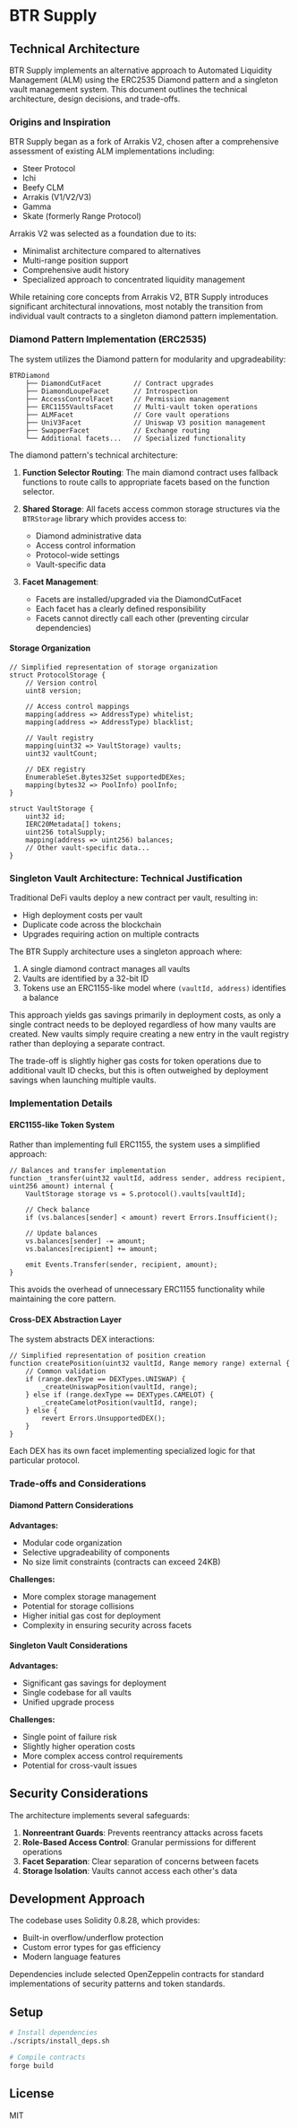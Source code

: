 # BTR Supply

## Technical Architecture

BTR Supply implements an alternative approach to Automated Liquidity Management (ALM) using the ERC2535 Diamond pattern and a singleton vault management system. This document outlines the technical architecture, design decisions, and trade-offs.

### Origins and Inspiration

BTR Supply began as a fork of Arrakis V2, chosen after a comprehensive assessment of existing ALM implementations including:
- Steer Protocol
- Ichi
- Beefy CLM
- Arrakis (V1/V2/V3)
- Gamma
- Skate (formerly Range Protocol)

Arrakis V2 was selected as a foundation due to its:
- Minimalist architecture compared to alternatives
- Multi-range position support
- Comprehensive audit history
- Specialized approach to concentrated liquidity management

While retaining core concepts from Arrakis V2, BTR Supply introduces significant architectural innovations, most notably the transition from individual vault contracts to a singleton diamond pattern implementation.

### Diamond Pattern Implementation (ERC2535)

The system utilizes the Diamond pattern for modularity and upgradeability:

```
BTRDiamond
    ├── DiamondCutFacet        // Contract upgrades
    ├── DiamondLoupeFacet      // Introspection
    ├── AccessControlFacet     // Permission management
    ├── ERC1155VaultsFacet     // Multi-vault token operations
    ├── ALMFacet               // Core vault operations
    ├── UniV3Facet             // Uniswap V3 position management
    ├── SwapperFacet           // Exchange routing
    └── Additional facets...   // Specialized functionality
```

The diamond pattern's technical architecture:

1. **Function Selector Routing**: The main diamond contract uses fallback functions to route calls to appropriate facets based on the function selector.
2. **Shared Storage**: All facets access common storage structures via the `BTRStorage` library which provides access to:
   - Diamond administrative data
   - Access control information
   - Protocol-wide settings
   - Vault-specific data

3. **Facet Management**: 
   - Facets are installed/upgraded via the DiamondCutFacet
   - Each facet has a clearly defined responsibility
   - Facets cannot directly call each other (preventing circular dependencies)

#### Storage Organization

```solidity
// Simplified representation of storage organization
struct ProtocolStorage {
    // Version control
    uint8 version;
    
    // Access control mappings
    mapping(address => AddressType) whitelist;
    mapping(address => AddressType) blacklist;
    
    // Vault registry
    mapping(uint32 => VaultStorage) vaults;
    uint32 vaultCount;
    
    // DEX registry
    EnumerableSet.Bytes32Set supportedDEXes;
    mapping(bytes32 => PoolInfo) poolInfo;
}

struct VaultStorage {
    uint32 id;
    IERC20Metadata[] tokens;
    uint256 totalSupply;
    mapping(address => uint256) balances;
    // Other vault-specific data...
}
```

### Singleton Vault Architecture: Technical Justification

Traditional DeFi vaults deploy a new contract per vault, resulting in:
- High deployment costs per vault
- Duplicate code across the blockchain
- Upgrades requiring action on multiple contracts

The BTR Supply architecture uses a singleton approach where:

1. A single diamond contract manages all vaults
2. Vaults are identified by a 32-bit ID
3. Tokens use an ERC1155-like model where `(vaultId, address)` identifies a balance

This approach yields gas savings primarily in deployment costs, as only a single contract needs to be deployed regardless of how many vaults are created. New vaults simply require creating a new entry in the vault registry rather than deploying a separate contract.

The trade-off is slightly higher gas costs for token operations due to additional vault ID checks, but this is often outweighed by deployment savings when launching multiple vaults.

### Implementation Details

#### ERC1155-like Token System

Rather than implementing full ERC1155, the system uses a simplified approach:

```solidity
// Balances and transfer implementation
function _transfer(uint32 vaultId, address sender, address recipient, uint256 amount) internal {
    VaultStorage storage vs = S.protocol().vaults[vaultId];
    
    // Check balance
    if (vs.balances[sender] < amount) revert Errors.Insufficient();
    
    // Update balances
    vs.balances[sender] -= amount;
    vs.balances[recipient] += amount;
    
    emit Events.Transfer(sender, recipient, amount);
}
```

This avoids the overhead of unnecessary ERC1155 functionality while maintaining the core pattern.

#### Cross-DEX Abstraction Layer

The system abstracts DEX interactions:

```solidity
// Simplified representation of position creation
function createPosition(uint32 vaultId, Range memory range) external {
    // Common validation
    if (range.dexType == DEXTypes.UNISWAP) {
        _createUniswapPosition(vaultId, range);
    } else if (range.dexType == DEXTypes.CAMELOT) {
        _createCamelotPosition(vaultId, range);
    } else {
        revert Errors.UnsupportedDEX();
    }
}
```

Each DEX has its own facet implementing specialized logic for that particular protocol.

### Trade-offs and Considerations

#### Diamond Pattern Considerations

**Advantages:**
- Modular code organization
- Selective upgradeability of components
- No size limit constraints (contracts can exceed 24KB)

**Challenges:**
- More complex storage management
- Potential for storage collisions
- Higher initial gas cost for deployment
- Complexity in ensuring security across facets

#### Singleton Vault Considerations

**Advantages:**
- Significant gas savings for deployment
- Single codebase for all vaults
- Unified upgrade process

**Challenges:**
- Single point of failure risk
- Slightly higher operation costs
- More complex access control requirements
- Potential for cross-vault issues

## Security Considerations

The architecture implements several safeguards:

1. **Nonreentrant Guards**: Prevents reentrancy attacks across facets
2. **Role-Based Access Control**: Granular permissions for different operations
3. **Facet Separation**: Clear separation of concerns between facets
4. **Storage Isolation**: Vaults cannot access each other's data

## Development Approach

The codebase uses Solidity 0.8.28, which provides:
- Built-in overflow/underflow protection
- Custom error types for gas efficiency
- Modern language features

Dependencies include selected OpenZeppelin contracts for standard implementations of security patterns and token standards.

## Setup

```bash
# Install dependencies
./scripts/install_deps.sh

# Compile contracts
forge build
```

## License

MIT 